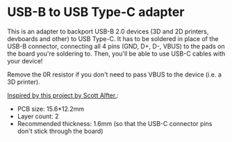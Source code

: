 # USB-B to USB Type-C adapter

This is an adapter to backport USB-B 2.0 devices (3D and 2D printers, devboards and other)
to USB Type-C. It has to be soldered in place of the USB-B connector, connecting all 4 pins
(GND, D+, D-, VBUS) to the pads on the board you're soldering to. Then, you'll be able
to use USB-C cables with your device!

Remove the 0R resistor if you don't need to pass VBUS to the device (i.e. a 3D printer).

[Inspired by this project by Scott Alfter.](https://hackaday.io/project/161009-usb-micro-b-to-b-adapter-board):

- PCB size: 15.6*12.2mm
- Layer count: 2
- Recommended thickness: 1.6mm (so that the USB-C connector pins don't stick through the board)


